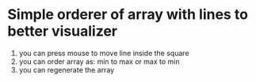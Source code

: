 # Simple orderer of array with lines to better visualizer

1. you can press mouse to move line inside the square
2. you can order array as: min to max or max to min
3. you can regenerate the array
